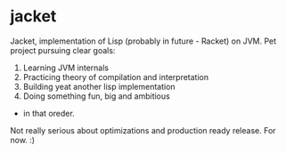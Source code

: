 jacket
===

Jacket, implementation of Lisp (probably in future - Racket) on JVM.
Pet project pursuing clear goals:
1. Learning JVM internals
2. Practicing theory of compilation and interpretation
3. Building yeat another lisp implementation
4. Doing something fun, big and ambitious
- in that oreder.

Not really serious about optimizations and production ready release. For now. :)